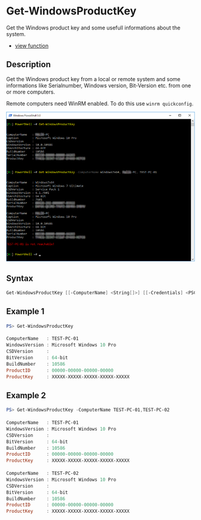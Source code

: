 # Get-WindowsProductKey

Get the Windows product key and some usefull informations about the system.

* [view function](https://github.com/BornToBeRoot/PowerShell/blob/master/Module/LazyAdmin/Functions/Get-WindowsProductKey.ps1)

## Description

Get the Windows product key from a local or remote system and some informations like Serialnumber, Windows version, Bit-Version etc. from one or more computers.

Remote computers need WinRM enabled. To do this use `winrm quickconfig`.

![Screenshot](Images/Get-WindowsProductKey.png?raw=true "Get-WindowsProductKey")

## Syntax 

```powershell
Get-WindowsProductKey [[-ComputerName] <String[]>] [[-Credentials] <PSCredential>] [<CommonParameters>]
```

## Example 1

```powershell
PS> Get-WindowsProductKey

ComputerName   : TEST-PC-01
WindowsVersion : Microsoft Windows 10 Pro
CSDVersion     :
BitVersion     : 64-bit
BuildNumber    : 10586
ProductID      : 00000-00000-00000-00000
ProductKey     : XXXXX-XXXXX-XXXXX-XXXXX-XXXXX
```

## Example 2

```powershell
PS> Get-WindowsProductKey -ComputerName TEST-PC-01,TEST-PC-02

ComputerName   : TEST-PC-01
WindowsVersion : Microsoft Windows 10 Pro
CSDVersion     :
BitVersion     : 64-bit
BuildNumber    : 10586
ProductID      : 00000-00000-00000-00000
ProductKey     : XXXXX-XXXXX-XXXXX-XXXXX-XXXXX

ComputerName   : TEST-PC-02
WindowsVersion : Microsoft Windows 10 Pro
CSDVersion     :
BitVersion     : 64-bit
BuildNumber    : 10586
ProductID      : 00000-00000-00000-00000
ProductKey     : XXXXX-XXXXX-XXXXX-XXXXX-XXXXX
```
